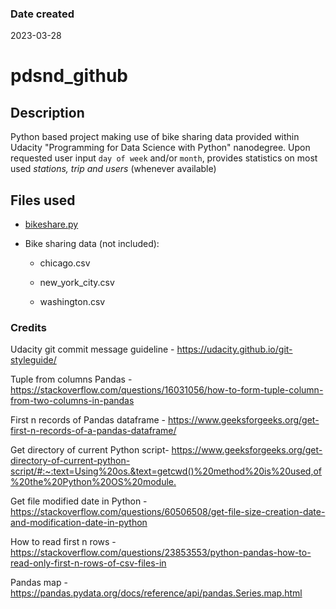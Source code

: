 ### Date created
2023-03-28

# pdsnd_github

## Description
Python based project making use of bike sharing data provided within Udacity "Programming for Data Science with Python" nanodegree.
Upon requested user input `day of week` and/or `month`, provides statistics on most used _stations, trip and users_ (whenever available)

## Files used
* [bikeshare.py](bikeshare.py)

* Bike sharing data (not included):

    * chicago.csv

    * new_york_city.csv

    * washington.csv 

### Credits
Udacity git commit message guideline - <https://udacity.github.io/git-styleguide/>

Tuple from columns Pandas - <https://stackoverflow.com/questions/16031056/how-to-form-tuple-column-from-two-columns-in-pandas>

First n records of Pandas dataframe - <https://www.geeksforgeeks.org/get-first-n-records-of-a-pandas-dataframe/>

Get directory of current Python script- <https://www.geeksforgeeks.org/get-directory-of-current-python-script/#:~:text=Using%20os.&text=getcwd()%20method%20is%20used,of%20the%20Python%20OS%20module.>

Get file modified date in Python - <https://stackoverflow.com/questions/60506508/get-file-size-creation-date-and-modification-date-in-python>

How to read first n rows - <https://stackoverflow.com/questions/23853553/python-pandas-how-to-read-only-first-n-rows-of-csv-files-in>

Pandas map -<https://pandas.pydata.org/docs/reference/api/pandas.Series.map.html>
